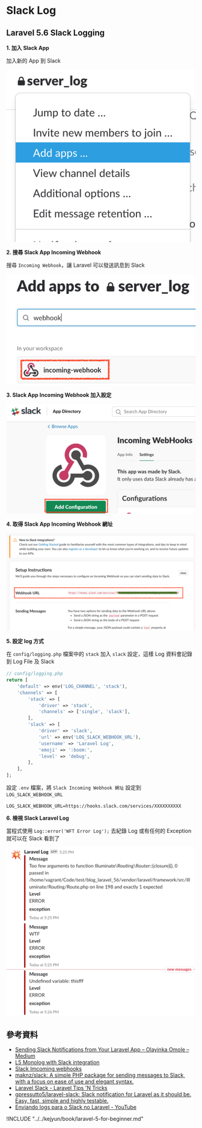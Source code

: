 # Slack Log

## Laravel 5.6 Slack Logging

**1. 加入 Slack App**

加入新的 App 到 Slack

![加入 Slack App](./images/slack-add-apps.png)

**2. 搜尋 Slack App Incoming Webhook**


搜尋 `Incoming Webhook`，讓 Laravel 可以發送訊息到 Slack

![搜尋 Slack App Incoming Webhook](./images/slack-search-incoming-webhook.png)

**3. Slack App Incoming Webhook 加入設定**

![Slack App Incoming Webhook 加入設定](./images/slack-incoming-webhook-add-configuration.png)

**4. 取得 Slack App Incoming Webhook 網址**

![取得 Slack App Incoming Webhook 網址](./images/slack-get-imcoming-webhook-url.png)



**5. 設定 log 方式**

在 `config/logging.php` 檔案中的 `stack` 加入 `slack` 設定，這樣 Log 資料會記錄到 Log File 及 Slack

```php
// config/logging.php
return [
    'default' => env('LOG_CHANNEL', 'stack'),
    'channels' => [
        'stack' => [
            'driver' => 'stack',
            'channels' => ['single', 'slack'],
        ],
        'slack' => [
            'driver' => 'slack',
            'url' => env('LOG_SLACK_WEBHOOK_URL'),
            'username' => 'Laravel Log',
            'emoji' => ':boom:',
            'level' => 'debug',
        ],
    ],
];
```

設定 `.env` 檔案，將 `Slack Incoming Webhook 網址` 設定到 `LOG_SLACK_WEBHOOK_URL`

```shell
LOG_SLACK_WEBHOOK_URL=https://hooks.slack.com/services/XXXXXXXXXX
```

**6. 檢視 Slack Laravel Log**

當程式使用 `Log::error('WFT Error Log');` 去紀錄 Log 或有任何的 Exception 就可以在 Slack 看到了

![檢視 Slack Laravel Log](./images/slack-laravel-log.png)

## 參考資料
* [Sending Slack Notifications from Your Laravel App – Olayinka Omole – Medium](https://medium.com/@olayinka.omole/sending-slack-notifications-from-your-laravel-app-1bdb6e4e4127)
* [L5 Monolog with Slack integration](https://laracasts.com/discuss/channels/general-discussion/l5-monolog-with-slack-integration)
* [Slack Imcoming webhooks](https://slack.com/apps/A0F7XDUAZ-incoming-webhooks)
* [maknz/slack: A simple PHP package for sending messages to Slack, with a focus on ease of use and elegant syntax.](https://github.com/maknz/slack)
* [Laravel Slack - Laravel Tips 'N Tricks](http://laraveltnt.com/laravel-slack/)
* [gpressutto5/laravel-slack: Slack notification for Laravel as it should be. Easy, fast, simple and highly testable.](https://github.com/gpressutto5/laravel-slack)
* [Enviando logs para o Slack no Laravel - YouTube](https://www.youtube.com/watch?v=FuNZCdv8u-o)


!INCLUDE "../../kejyun/book/laravel-5-for-beginner.md"
